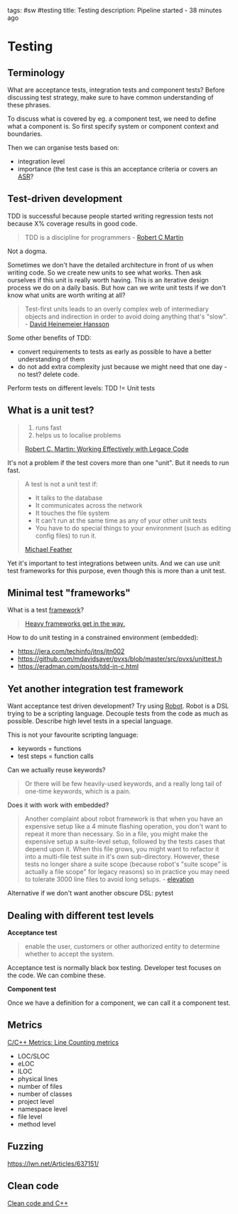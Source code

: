 tags: #sw #testing
title: Testing
description: Pipeline started - 38 minutes ago

# Testing

## Terminology

What are acceptance tests, integration tests and component tests? Before
discussing test strategy, make sure to have common understanding of
these phrases.

To discuss what is covered by eg. a component test, we need to define
what a component is. So first specify system or component context and
boundaries.

Then we can organise tests based on:

-   integration level
-   importance (the test case is this an acceptance criteria or covers
    an [ASR]?

## Test-driven development

TDD is successful because people started writing regression tests not
because X% coverage results in good code.

> TDD is a discipline for programmers - [Robert C Martin]

Not a dogma.

Sometimes we don't have the detailed architecture in front of us when
writing code. So we create new units to see what works. Then ask
ourselves if this unit is really worth having. This is an iterative
design process we do on a daily basis. But how can we write unit tests
if we don't know what units are worth writing at all?

> Test-first units leads to an overly complex web of intermediary
> objects and indirection in order to avoid doing anything that's
> "slow". - [David Heinemeier Hansson]

Some other benefits of TDD:

-   convert requirements to tests as early as possible to have a better
    understanding of them
-   do not add extra complexity just because we might need that one
    day - no test? delete code.

Perform tests on different levels: TDD != Unit tests

## What is a unit test?

> 1.  runs fast
> 2.  helps us to localise problems
>
> [Robert C. Martin: Working Effectively with Legace Code]

It's not a problem if the test covers more than one "unit". But it needs
to run fast.

> A test is not a unit test if:
>
> -   It talks to the database
> -   It communicates across the network
> -   It touches the file system
> -   It can't run at the same time as any of your other unit tests
> -   You have to do special things to your environment (such as editing
>     config files) to run it.
>
> [Michael Feather]

Yet it's important to test integrations between units. And we can use
unit test frameworks for this purpose, even though this is more than a
unit test.

## Minimal test "frameworks"

What is a test [framework]?

> [Heavy frameworks get in the way.]

How to do unit testing in a constrained environment (embedded):

-   [<https://jera.com/techinfo/jtns/jtn002>]
-   [<https://github.com/mdavidsaver/pvxs/blob/master/src/pvxs/unittest.h>]
-   [<https://eradman.com/posts/tdd-in-c.html>]

## Yet another integration test framework

Want acceptance test driven development? Try using [Robot]. Robot is a
DSL trying to be a scripting language. Decouple tests from the code as
much as possible. Describe high level tests in a special language.

This is not your favourite scripting language:

-   keywords = functions
-   test steps = function calls

Can we actually reuse keywords?

> Or there will be few heavily-used keywords, and a really long tail of
> one-time keywords, which is a pain.

Does it with work with embedded?

> Another complaint about robot framework is that when you have an
> expensive setup like a 4 minute flashing operation, you don't want to
> repeat it more than necessary. So in a file, you might make the
> expensive setup a suite-level setup, followed by the tests cases that
> depend upon it. When this file grows, you might want to refactor it
> into a multi-file test suite in it's own sub-directory. However, these
> tests no longer share a suite scope (because robot's "suite scope" is
> actually a file scope" for legacy reasons) so in practice you may need
> to tolerate 3000 line files to avoid long setups. - [elevation]

Alternative if we don't want another obscure DSL: pytest

## Dealing with different test levels

**Acceptance test**

> enable the user, customers or other authorized entity to determine
> whether to accept the system.

Acceptance test is normally black box testing. Developer test focuses on
the code. We can combine these.

**Component test**

Once we have a definition for a component, we can call it a component
test.

## Metrics

[C/C++ Metrics: Line Counting metrics]

-   LOC/SLOC
-   eLOC
-   lLOC
-   physical lines
-   number of files
-   number of classes
-   project level
-   namespace level
-   file level
-   method level

## Fuzzing

[<https://lwn.net/Articles/637151/>]

## Clean code

[Clean code and C++]

  [ASR]: https://davidjenei.com/notes/requirement.html#:~:text=ASR
  [Robert C Martin]: https://blog.cleancoder.com/uncle-bob/2013/03/06/ThePragmaticsOfTDD.html
  [David Heinemeier Hansson]: https://dhh.dk/2014/tdd-is-dead-long-live-testing.html
  [Robert C. Martin: Working Effectively with Legace Code]: https://www.goodreads.com/book/show/44919.Working_Effectively_with_Legacy_Code
  [Michael Feather]: https://www.artima.com/weblogs/viewpost.jsp?thread=126923
  [framework]: ./sw-engineering#Why%20software%20is%20easy%20to%20sell?
  [Heavy frameworks get in the way.]: https://ports.openbsd.narkive.com/ucTmZA4b/regression-testing-in-openbsd
  [<https://jera.com/techinfo/jtns/jtn002>]: https://jera.com/techinfo/jtns/jtn002
  [<https://github.com/mdavidsaver/pvxs/blob/master/src/pvxs/unittest.h>]:
    https://github.com/mdavidsaver/pvxs/blob/master/src/pvxs/unittest.h
  [<https://eradman.com/posts/tdd-in-c.html>]: https://eradman.com/posts/tdd-in-c.html
  [Robot]: https://robotframework.org/
  [elevation]: https://news.ycombinator.com/item?id=33340782
  [C/C++ Metrics: Line Counting metrics]: https://msquaredtechnologies.com/Resource-Standard-Metrics.html
  [<https://lwn.net/Articles/637151/>]: https://lwn.net/Articles/637151/
  [Clean code and C++]: https://www.youtube.com/watch?v=9ch7tZN4jeI

